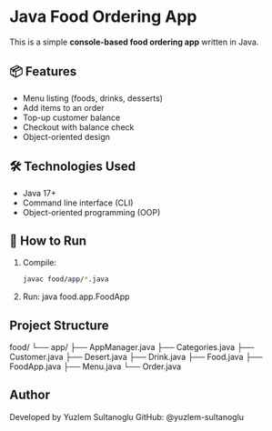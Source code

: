 
# Java Food Ordering App

This is a simple **console-based food ordering app** written in Java.

## 📦 Features

- Menu listing (foods, drinks, desserts)
- Add items to an order
- Top-up customer balance
- Checkout with balance check
- Object-oriented design


## 🛠️ Technologies Used

- Java 17+
- Command line interface (CLI)
- Object-oriented programming (OOP)
  

## 🚀 How to Run

1. Compile:
   ```bash
   javac food/app/*.java
   
2. Run:
   java food.app.FoodApp
   


## Project Structure

 food/
 └── app/
     ├── AppManager.java
     ├── Categories.java
     ├── Customer.java
     ├── Desert.java
     ├── Drink.java
     ├── Food.java
     ├── FoodApp.java
     ├── Menu.java
     └── Order.java

  ## Author

Developed by Yuzlem Sultanoglu
  GitHub: @yuzlem-sultanoglu

